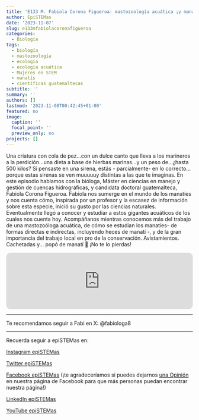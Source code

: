 ```yaml
---
title: 'E133 M. Fabiola Corona Figueroa: mastozoología acuática ¡y manatis!'
author: EpiSTEMas
date: '2023-11-07'
slug: e133mfabiolacoronafigueroa
categories:
  - Biología
tags:
  - biología
  - mastozoología
  - ecología
  - ecología acuática
  - Mujeres en STEM
  - manatís
  - científicas guatemaltecas
subtitle: ''
summary: ''
authors: []
lastmod: '2023-11-08T00:42:45+01:00'
featured: no
image:
  caption: ''
  focal_point: ''
  preview_only: no
projects: []
---
```


Una criatura con cola de pez...con un dulce canto que lleva a los marineros a la perdición...una dieta a base de hierbas marinas...y un peso de...¿hasta 500 kilos? Si pensaste en una sirena, estás - parcialmente- en lo correcto… porque estas sirenas se ven muuuuuy distintas a las que te imaginas. En este episodio hablamos con la bióloga, Máster en ciencias en manejo y gestión de cuencas hidrográficas, y candidata doctoral guatemalteca, Fabiola Corona Figueroa. Fabiola nos sumerge en el mundo de los manatíes y nos cuenta cómo, inspirada por un profesor y la escasez de información sobre esta especie, inició su gusto por las ciencias naturales. Eventualmente llegó a conocer y estudiar a estos gigantes acuáticos de los cuales nos cuenta hoy. Acompáñanos mientras conocemos más del trabajo de una mastozoóloga acuática, de cómo se estudian los manatíes- de formas directas e indirectas, incluyendo heces de manatí -, y de la gran importancia del trabajo local en pro de la conservación. Avistamientos. Cachetadas y… popó de manatí 🤣 ¡No te lo pierdas!

<iframe style="border-radius:12px" src="https://open.spotify.com/embed/episode/3IoW7vGb2DPRKv9sjT5ZWk?utm_source=generator&theme=0" width="100%" height="152" frameBorder="0" allowfullscreen="" allow="autoplay; clipboard-write; encrypted-media; fullscreen; picture-in-picture" loading="lazy"></iframe>


- - - - -


Te recomendamos seguir a Fabi en X: @fabiologa8


- - - - -

Recuerda seguir a epiSTEMas en:

[Instagram epiSTEMas](https://www.instagram.com/epistemas/)  

[Twitter epiSTEMas](https://twitter.com/epiSTEMas_Pod)

[Facebook epiSTEMas](https://www.facebook.com/epiSTEMasPod) (¡te agradeceríamos si puedes dejarnos [una Opinión](https://www.facebook.com/epiSTEMasPod/reviews/) en nuestra página de Facebook para que más personas puedan encontrar nuestra página!)

[LinkedIn epiSTEMas](https://www.linkedin.com/company/epistemas-podcast/)

[YouTube epiSTEMas](https://www.youtube.com/@epistemaspodcast)